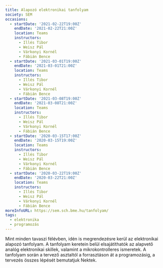 ```yaml
---
title: Alapozó elektronikai tanfolyam
society: SEM
occasions:
  - startDate: '2021-02-22T19:00Z'
    endDate: '2021-02-22T21:00Z'
    location: Teams
    instructors:
      - Illés Tibor
      - Weisz Pál
      - Várkonyi Kornél
      - Fábián Bence
  - startDate: '2021-03-01T19:00Z'
    endDate: '2021-03-01T21:00Z'
    location: Teams
    instructors:
      - Illés Tibor
      - Weisz Pál
      - Várkonyi Kornél
      - Fábián Bence
  - startDate: '2021-03-08T19:00Z'
    endDate: '2021-03-08T21:00Z'
    location: Teams
    instructors:
      - Illés Tibor
      - Weisz Pál
      - Várkonyi Kornél
      - Fábián Bence
  - startDate: '2020-03-15T17:00Z'
    endDate: '2020-03-15T19:00Z'
    location: Teams
    instructors:
      - Illés Tibor
      - Weisz Pál
      - Várkonyi Kornél
      - Fábián Bence
  - startDate: '2020-03-22T19:00Z'
    endDate: '2020-03-22T21:00Z'
    location: Teams
    instructors:
      - Illés Tibor
      - Weisz Pál
      - Várkonyi Kornél
      - Fábián Bence
moreInfoURL: https://sem.sch.bme.hu/tanfolyam/
tags:
  - elektronika
  - programozás
---
```

Mint minden tavaszi félévben, idén is megrendezésre kerül az elektronikai alapozó tanfolyam. A tanfolyam keretein belül elsajátíthatók az alapvető analóg elektronikai skillek, valamint a mikrokontrolleres ismeretek. A tanfolyam során a tervező asztaltól a forrasztáson át a programozásig, a tervezés összes lépését bemutatjuk Nektek.
